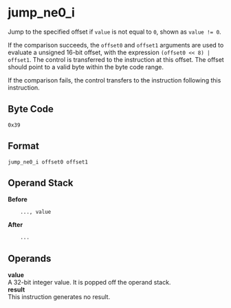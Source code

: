 # jump_ne0_i

Jump to the specified offset if `value` is not equal to `0`, shown as
`value != 0`.

If the comparison succeeds, the `offset0` and `offset1` arguments are
used to evaluate a unsigned 16-bit offset, with the expression
`(offset0 << 8) | offset1`. The control is transferred to the instruction
at this offset. The offset should point to a valid byte within the byte
code range.

If the comparison fails, the control transfers to the instruction following
this instruction.

## Byte Code
```
0x39
```

## Format
```
jump_ne0_i offset0 offset1
```

## Operand Stack
**Before**  
```
    ..., value
```
**After**  
```
    ...
```

## Operands
**value**  
    A 32-bit integer value. It is popped off the operand stack.  
**result**  
    This instruction generates no result.